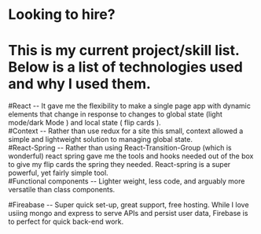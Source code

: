 # Looking to hire?

# This is my current project/skill list. Below is a list of technologies used and why I used them.

#React -- It gave me the flexibility to make a single page app with dynamic elements that change in response to changes to global state (light mode/dark Mode ) and local state ( flip cards ).  
  #Context -- Rather than use redux for a site this small,  context allowed a simple and lightweight solution to managing global state.  
  #React-Spring -- Rather than using React-Transition-Group (which is wonderful) react spring gave me the tools and hooks needed out of the box to give my flip cards the spring they needed. React-spring is a super powerful, yet fairly simple tool.  
  #Functional components -- Lighter weight, less code, and arguably more versatile than class components.  
  
#Fireabase -- Super quick set-up, great support, free hosting. While I love usiing mongo and express to serve APIs and persist user data, Firebase is to perfect for quick back-end work.
